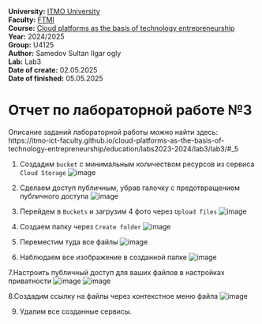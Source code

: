 <b>University:</b> [ITMO University](https://itmo.ru/ru/) <br>
<b>Faculty:</b> [FTMI](https://ftmi.itmo.ru) <br>
<b>Course:</b> [Cloud platforms as the basis of technology entrepreneurship](https://itmo-ict-faculty.github.io/cloud-platforms-as-the-basis-of-technology-entrepreneurship/) <br>
<b>Year:</b> 2024/2025 <br>
<b>Group:</b> U4125 <br>
<b>Author:</b> Samedov Sultan Ilgar ogly <br>
<b>Lab:</b> Lab3 <br>
<b>Date of create:</b> 02.05.2025 <br>
<b>Date of finished:</b> 05.05.2025<br>

<h1>Отчет по лабораторной работе №3 </h1>
Описание заданий лабораторной работы можно найти здесь: https://itmo-ict-faculty.github.io/cloud-platforms-as-the-basis-of-technology-entrepreneurship/education/labs2023-2024/lab3/lab3/#_5

1. Создадим `bucket` с минимальным количеством ресурсов из сервиса `Cloud Storage`
![image](https://github.com/user-attachments/assets/68629e56-90ae-4193-bb1d-fda3e3a99077)

2. Сделаем доступ публичным, убрав галочку с предотвращением публичного доступа
![image](https://github.com/user-attachments/assets/41944d7f-efe4-4688-84d1-ea54651e57fb)

3. Перейдем в `Buckets` и загрузим 4 фото через `Upload files`
![image](https://github.com/user-attachments/assets/2873076d-0f27-40bb-92e9-9e412b29b015)

4. Создаем папку через `Create folder`
![image](https://github.com/user-attachments/assets/72575b8e-259e-4ef9-9491-83df5000802b)

5. Переместим туда все файлы
![image](https://github.com/user-attachments/assets/b6463aed-5bbe-4f17-aff8-b23214fce463)

6. Наблюдаем все изображение в созданной папке
![image](https://github.com/user-attachments/assets/d5b809b0-8c63-41df-bfc3-0657143bb642)

7.Настроить публичный доступ для ваших файлов в настройках приватности
![image](https://github.com/user-attachments/assets/a869d1af-f665-43e5-8a7a-e6b12241c75f)
![image](https://github.com/user-attachments/assets/64899937-1e1c-4317-8bf1-2bf4402a3393)

8.Создадим ссылку на файлы через контекстное меню файла
![image](https://github.com/user-attachments/assets/a168b2d1-76c7-4a82-a367-ac19f356258e)

9. Удалим все созданные сервисы.
